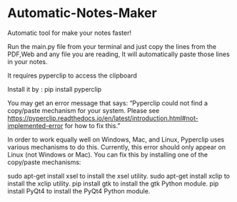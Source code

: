 # Automatic-Notes-Maker
Automatic tool for make your notes faster!

Run the main.py file from your terminal and just copy the lines from the PDF,Web and any file you are reading, It will automatically paste those lines in your notes.

It requires pyperclip to access the clipboard

Install it by : pip install pyperclip

You may get an error message that says: “Pyperclip could not find a copy/paste mechanism for your system. Please see https://pyperclip.readthedocs.io/en/latest/introduction.html#not-implemented-error for how to fix this.”

In order to work equally well on Windows, Mac, and Linux, Pyperclip uses various mechanisms to do this. Currently, this error should only appear on Linux (not Windows or Mac). You can fix this by installing one of the copy/paste mechanisms:

sudo apt-get install xsel to install the xsel utility.
sudo apt-get install xclip to install the xclip utility.
pip install gtk to install the gtk Python module.
pip install PyQt4 to install the PyQt4 Python module.
